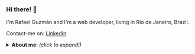 ### Hi there! 👋

I'm Rafael Guzmán and I'm a web developer, living in Rio de Janeiro, Brazil.

Contact-me on:
[LinkedIn](https://www.linkedin.com/in/rafaelqguzman/)

<details>
  <summary><b>About me: </b> <i>(click to expand!)</i> </summary>
  
  <br>
  ### - Languages and Tools...
  
  <p align="left">
    <img src="https://github.com/rqguzman/assets/blob/main/ColoredBadges/svg/dev/languages/java.svg" alt="Java" style="vertical-align:top margin:6px 4px">
   <img src="https://github.com/rqguzman/assets/blob/main/ColoredBadges/svg/dev/languages/js.svg" alt="JavaScript" style="vertical-align:top margin:6px 4px">
  <img src="https://github.com/rqguzman/assets/blob/main/ColoredBadges/svg/dev/frameworks/react.svg" alt="React" style="vertical-align:top margin:6px 4px">
  <img src="https://github.com/rqguzman/assets/blob/main/ColoredBadges/svg/dev/languages/css3.svg" alt="CSS3" style="vertical-align:top margin:6px 4px">
   <img src="https://github.com/rqguzman/assets/blob/main/ColoredBadges/svg/dev/languages/html.svg" alt="HTML" style="vertical-align:top margin:6px 4px">
   <img src="https://github.com/rqguzman/assets/blob/main/ColoredBadges/svg/dev/languages/sass.svg" alt="SASS" style="vertical-align:top margin:6px 4px">
  </p>
  <p align="left">
  <img src="https://github.com/rqguzman/assets/blob/main/ColoredBadges/svg/dev/tools/docker.svg" alt="Docker" style="vertical-align:top margin:6px 4px">
  <img src="https://github.com/rqguzman/assets/blob/main/ColoredBadges/svg/dev/tools/eclipse.svg" alt="Eclipse" style="vertical-align:top margin:6px 4px">
  <img src="https://github.com/rqguzman/assets/blob/main/ColoredBadges/svg/dev/tools/jetbrains_intellij.svg" alt="IntelliJ Idea" style="vertical-align:top margin:6px 4px">
  <img src="https://github.com/rqguzman/assets/blob/main/ColoredBadges/svg/dev/tools/visualstudio_code.svg" alt="VS Code" style="vertical-align:top margin:6px 4px">
  </p>
  <p align="left">
  <img src="https://github.com/rqguzman/assets/blob/main/ColoredBadges/svg/dev/services/aws.svg" alt="AWS" style="vertical-align:top margin:6px 4px">
  <img src="https://github.com/rqguzman/assets/blob/main/ColoredBadges/svg/dev/services/dockerhub.svg" alt="Docker Hub" style="vertical-align:top margin:6px 4px"> 
  </p>
  
  ### - I'm currently...
  - 🌱 Taking part in DevSuperior bootcamp, learning to develop web and mobile applications using Springboot w/ React/React Native;
  - 🌱 improving my Springboot knowledge;
  - 🌱 Improving my CSS, especially CSS Grid, skills;
  - 🌱 Learning React Native;

</details>
  

<!--
**rqguzman/rqguzman** is a ✨ _special_ ✨ repository because its `README.md` (this file) appears on your GitHub profile.

Here are some ideas to get you started:

- 🔭 I’m currently working on ...
- 🌱 I’m currently learning ...
- 👯 I’m looking to collaborate on ...
- 🤔 I’m looking for help with ...
- 💬 Ask me about ...
- 📫 How to reach me: ...
- 😄 Pronouns: ...
- ⚡ Fun fact: ...
-->
